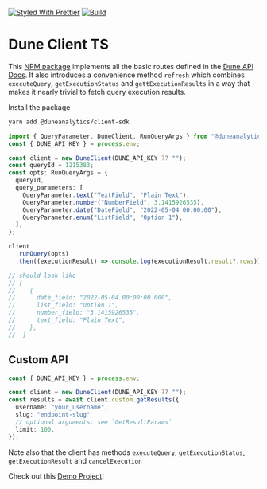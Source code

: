 [![Styled With Prettier](https://img.shields.io/badge/code_style-prettier-ff69b4.svg)](https://prettier.io/)
[![Build](https://github.com/bh2smith/ts-dune-client/actions/workflows/pull-request.yaml/badge.svg)](https://github.com/duneanalytics/ts-dune-client/actions/workflows/pull-request.yaml)

# Dune Client TS

This [NPM package](https://www.npmjs.com/package/@duneanalytics/client-sdk) implements all the basic routes defined in the [Dune API Docs](https://dune.com/docs/api/). It also introduces a convenience method `refresh` which combines `executeQuery`, `getExecutionStatus` and `gettExecutionResults` in a way that makes it nearly trivial to fetch query execution results.

Install the package

```sh
yarn add @duneanalytics/client-sdk
```

```ts
import { QueryParameter, DuneClient, RunQueryArgs } from "@duneanalytics/client-sdk";
const { DUNE_API_KEY } = process.env;

const client = new DuneClient(DUNE_API_KEY ?? "");
const queryId = 1215383;
const opts: RunQueryArgs = {
  queryId,
  query_parameters: [
    QueryParameter.text("TextField", "Plain Text"),
    QueryParameter.number("NumberField", 3.1415926535),
    QueryParameter.date("DateField", "2022-05-04 00:00:00"),
    QueryParameter.enum("ListField", "Option 1"),
  ],
};

client
  .runQuery(opts)
  .then((executionResult) => console.log(executionResult.result?.rows));

// should look like
// [
//    {
//      date_field: "2022-05-04 00:00:00.000",
//      list_field: "Option 1",
//      number_field: "3.1415926535",
//      text_field: "Plain Text",
//    },
//  ]
```

## Custom API

```ts
const { DUNE_API_KEY } = process.env;

const client = new DuneClient(DUNE_API_KEY ?? "");
const results = await client.custom.getResults({
  username: "your_username", 
  slug: "endpoint-slug"
  // optional arguments: see `GetResultParams`
  limit: 100,
});
```


Note also that the client has methods `executeQuery`, `getExecutionStatus`, `getExecutionResult` and `cancelExecution`

Check out this [Demo Project](https://github.com/bh2smith/demo-ts-dune-client)!